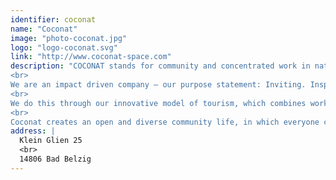```yaml
---
identifier: coconat
name: "Coconat"
image: "photo-coconat.jpg"
logo: "logo-coconat.svg"
link: "http://www.coconat-space.com"
description: "COCONAT stands for community and concentrated work in nature
<br>
We are an impact driven company – our purpose statement: Inviting. Inspiring. Inventing sustainable stuff. 
<br>
We do this through our innovative model of tourism, which combines workation, coworking, coliving, a maker's space and special projects focusing on rural development.
<br>
Coconat creates an open and diverse community life, in which everyone can pursue their individual and collective visions, no matter in which area. The goal is an inclusive and inspiring environment for all people."
address: |
  Klein Glien 25
  <br>
  14806 Bad Belzig
---
```

